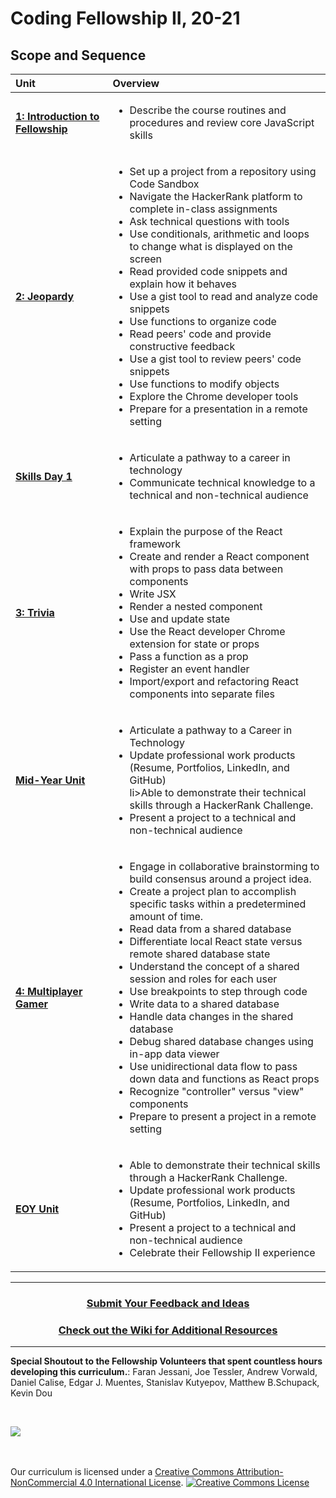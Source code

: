 # Coding Fellowship II, 20-21

## Scope and Sequence

| Unit                                                                                        | Overview                                                                                                                                                                                                                                                                                                                                                                                 |
| :------------------------------------------------------------------------------------------ | :--------------------------------------------------------------------------------------------------------------------------------------------------------------------------------------------------------------------------------------------------------------------------------------------------------------------------------------------------------------------------------------- |
| [**1: Introduction to Fellowship**](units/unit1)                                                            | <ul><li>Describe the course routines and procedures and review core JavaScript skills</li></ul>                                                                                                                                     |                                                                                                            
| [**2: Jeopardy**](units/unit2)                                                 | <ul><li>Set up a project from a repository using Code Sandbox</li><li>Navigate the HackerRank platform to complete in-class assignments</li><li>Ask technical questions with tools</li><li>Use conditionals, arithmetic and loops to change what is displayed on the screen</li><li>Read provided code snippets and explain how it behaves</li><li>Use a gist tool to read and analyze code snippets</li><li>Use functions to organize code</li><li>Read peers' code and provide constructive feedback</li><li>Use a gist tool to review peers' code snippets</li><li>Use functions to modify objects</li><li>Explore the Chrome developer tools</li><li>Prepare for a presentation in a remote setting</li></ul> |
| [**Skills Day 1**](units/singleDayLesson) | <ul><li>Articulate a pathway to a career in technology</li><li>Communicate technical knowledge to a technical and non-technical audience</li></ul>                                                                                                                                                 |
| [**3: Trivia**](units/unit3)                                                         | <ul><li>Explain the purpose of the React framework</li><li>Create and render a React component with props to pass data between components</li><li>Write JSX</li><li>Render a nested component</li><li>Use and update state</li><li> Use the React developer Chrome extension for state or props</li><li>Pass a function as a prop</li><li>Register an event handler</li><li>Import/export and refactoring React components into separate files</li></ul>                                                                                                                                       |                                                                       
| [**Mid-Year Unit**](units/singleDayLesson)| <ul><li>Articulate a pathway to a Career in Technology</li><li>Update professional work products (Resume, Portfolios, LinkedIn, and GitHub)</li>li>Able to demonstrate their technical skills through a HackerRank Challenge.</li> <li>Present a project to a technical and non-technical audience</li></ul>                                                                                                                                                     |
| [**4: Multiplayer Gamer**](units/unit4)                                                              | <ul><li>Engage in collaborative brainstorming to build consensus around a project idea.</li><li>Create a project plan to accomplish specific tasks within a predetermined amount of time.</li><li>Read data from a shared database</li><li>Differentiate local React state versus remote shared database state</li><li>Understand the concept of a shared session and roles for each user</li><li>Use breakpoints to step through code</li><li>Write data to a shared database</li><li>Handle data changes in the shared database</li><li>Debug shared database changes using in-app data viewer</li><li>Use unidirectional data flow to pass down data and functions as React props</li><li>Recognize "controller" versus "view" components</li><li>Prepare to present a project in a remote setting</li></ul>                                                                                                                                |
| [**EOY Unit**](units/singleDayLesson)                                                              | <ul><li>Able to demonstrate their technical skills through a HackerRank Challenge.</li> <li>Update professional work products (Resume, Portfolios, LinkedIn, and GitHub)</li><li>Present a project to a technical and non-technical audience</li><li>Celebrate their Fellowship II experience</li> </ul>                                                                                                                                                      |

---

<h3 align="center"><a href="https://forms.gle/vyAD1HFwXHZMRXrr9">Submit Your Feedback and Ideas</a></h3>
<h3 align="center"><a href="https://github.com/itscodenation/curriculum-20-21/wiki">Check out the Wiki for Additional Resources</a></h3>

---

**Special Shoutout to the Fellowship Volunteers that spent countless hours developing this curriculum.**:
Faran Jessani, 
Joe Tessler, 
Andrew Vorwald, 
Daniel Calise, 
Edgar J. Muentes, 
Stanislav Kutyepov, 
Matthew B.Schupack, 
Kevin Dou

<br>
<p> <img src="https://i.imgur.com/lYodTLP.png?1" ></p>

<br>
<br>
Our curriculum is licensed under a <a rel="license" href="http://creativecommons.org/licenses/by-nc/4.0/">Creative Commons Attribution-NonCommercial 4.0 International License</a>.
<a rel="license" href="http://creativecommons.org/licenses/by-nc/4.0/"><img alt="Creative Commons License" style="border-width:0" src="https://i.creativecommons.org/l/by-nc/4.0/88x31.png" /></a>
